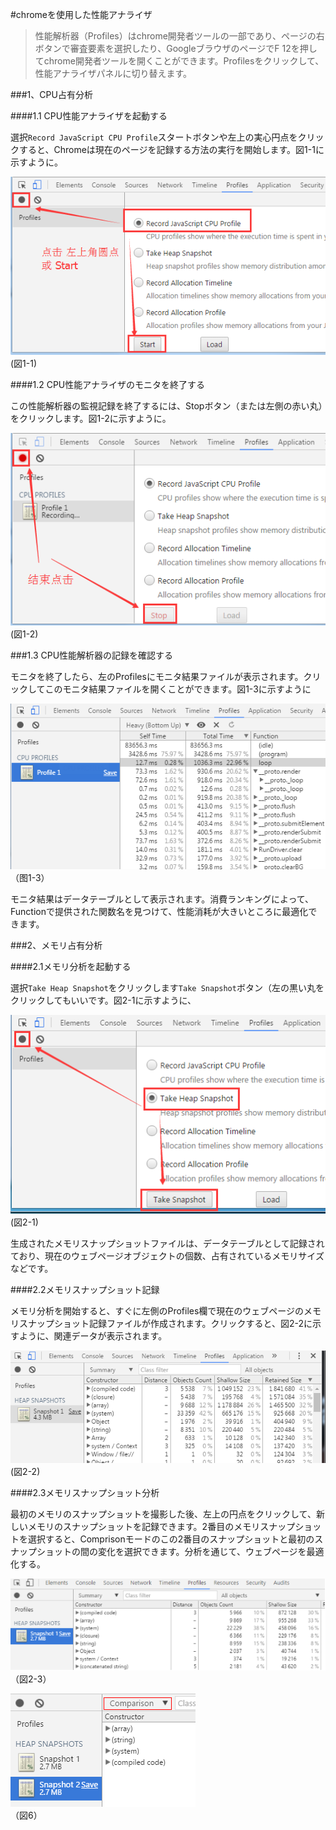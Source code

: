#chromeを使用した性能アナライザ

>性能解析器（Profiles）はchrome開発者ツールの一部であり、ページの右ボタンで審査要素を選択したり、GoogleブラウザのページでF 12を押してchrome開発者ツールを開くことができます。Profilesをクリックして、性能アナライザパネルに切り替えます。
>



 



###1、CPU占有分析

####1.1 CPU性能アナライザを起動する

選択`Record JavaScript CPU Profile`スタートボタンや左上の実心円点をクリックすると、Chromeは現在のページを記録する方法の実行を開始します。図1-1に示すように。

![图片1-1](img/1-1.png)<br/>(図1-1)



####1.2 CPU性能アナライザのモニタを終了する

この性能解析器の監視記録を終了するには、Stopボタン（または左側の赤い丸）をクリックします。図1-2に示すように。

![图片1-2](img/1-2.png)<br/>(図1-2)



###1.3 CPU性能解析器の記録を確認する

モニタを終了したら、左のProfilesにモニタ結果ファイルが表示されます。クリックしてこのモニタ結果ファイルを開くことができます。図1-3に示すように

![图片1-3](img/1-3.png)<br/>（图1-3）


モニタ結果はデータテーブルとして表示されます。消費ランキングによって、Functionで提供された関数名を見つけて、性能消耗が大きいところに最適化できます。



###2、メモリ占有分析

####2.1メモリ分析を起動する

選択`Take Heap Snapshot`をクリックします`Take Snapshot`ボタン（左の黒い丸をクリックしてもいいです。図2-1に示すように、



![图片2-1](img/2-1.png)<br/>(図2-1)

生成されたメモリスナップショットファイルは、データテーブルとして記録されており、現在のウェブページオブジェクトの個数、占有されているメモリサイズなどです。



####2.2メモリスナップショット記録

メモリ分析を開始すると、すぐに左側のProfiles欄で現在のウェブページのメモリスナップショット記録ファイルが作成されます。クリックすると、図2-2に示すように、関連データが表示されます。

![图片2-2](img/2-2.png)<br/>(図2-2)



####2.3メモリスナップショット分析


最初のメモリのスナップショットを撮影した後、左上の円点をクリックして、新しいメモリのスナップショットを記録できます。2番目のメモリスナップショットを選択すると、Comprisonモードのこの2番目のスナップショットと最初のスナップショットの間の変化を選択できます。分析を通じて、ウェブページを最適化する。



​![图片1.png](img/5.png)<br/>
（図2-3）

​![图片1.png](img/6.png)<br/>
（図6）